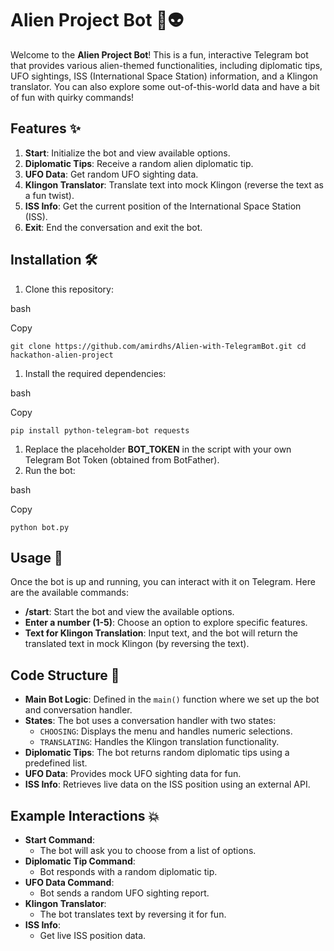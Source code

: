 Alien Project Bot 🚀👽
================================

Welcome to the **Alien Project Bot**! This is a fun, interactive Telegram bot that provides various alien-themed functionalities, including diplomatic tips, UFO sightings, ISS (International Space Station) information, and a Klingon translator. You can also explore some out-of-this-world data and have a bit of fun with quirky commands!

Features ✨
----------

1.  **Start**: Initialize the bot and view available options.
2.  **Diplomatic Tips**: Receive a random alien diplomatic tip.
3.  **UFO Data**: Get random UFO sighting data.
4.  **Klingon Translator**: Translate text into mock Klingon (reverse the text as a fun twist).
5.  **ISS Info**: Get the current position of the International Space Station (ISS).
6.  **Exit**: End the conversation and exit the bot.

Installation 🛠️
----------------

1.  Clone this repository:

bash

Copy

`git clone https://github.com/amirdhs/Alien-with-TelegramBot.git
cd hackathon-alien-project`

1.  Install the required dependencies:

bash

Copy

`pip install python-telegram-bot requests`

1.  Replace the placeholder **BOT_TOKEN** in the script with your own Telegram Bot Token (obtained from BotFather).
2.  Run the bot:

bash

Copy

`python bot.py`

Usage 💬
--------

Once the bot is up and running, you can interact with it on Telegram. Here are the available commands:

-   **/start**: Start the bot and view the available options.
-   **Enter a number (1-5)**: Choose an option to explore specific features.
-   **Text for Klingon Translation**: Input text, and the bot will return the translated text in mock Klingon (by reversing the text).

Code Structure 📂
-----------------

-   **Main Bot Logic**: Defined in the `main()` function where we set up the bot and conversation handler.
-   **States**: The bot uses a conversation handler with two states:
    -   `CHOOSING`: Displays the menu and handles numeric selections.
    -   `TRANSLATING`: Handles the Klingon translation functionality.
-   **Diplomatic Tips**: The bot returns random diplomatic tips using a predefined list.
-   **UFO Data**: Provides mock UFO sighting data for fun.
-   **ISS Info**: Retrieves live data on the ISS position using an external API.

Example Interactions 💥
-----------------------

-   **Start Command**:
    -   The bot will ask you to choose from a list of options.
-   **Diplomatic Tip Command**:
    -   Bot responds with a random diplomatic tip.
-   **UFO Data Command**:
    -   Bot sends a random UFO sighting report.
-   **Klingon Translator**:
    -   The bot translates text by reversing it for fun.
-   **ISS Info**:
    -   Get live ISS position data.
